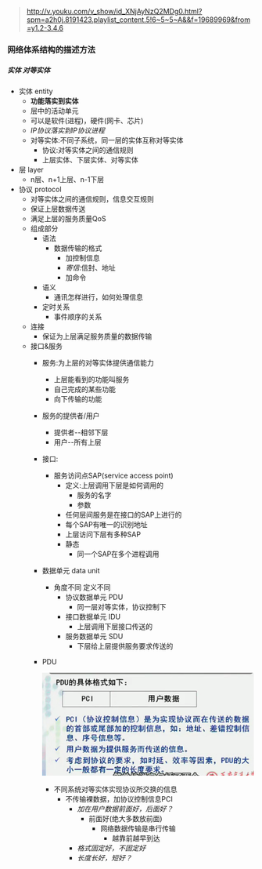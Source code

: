 >http://v.youku.com/v_show/id_XNjAyNzQ2MDg0.html?spm=a2h0j.8191423.playlist_content.5!6~5~5~A&&f=19689969&from=y1.2-3.4.6

### 网络体系结构的描述方法

##### 实体 对等实体
- 实体 entity
  - **功能落实到实体**
  - 层中的活动单元
  - 可以是软件(进程)，硬件(网卡、芯片)
  - *IP协议落实到IP协议进程*
  - 对等实体:不同子系统，同一层的实体互称对等实体
    - 协议:对等实体之间的通信规则
    - 上层实体、下层实体、对等实体
- 层 layer
  - n层、n+1上层、n-1下层
- 协议 protocol
  - 对等实体之间的通信规则，信息交互规则
  - 保证上层数据传送
  - 满足上层的服务质量QoS
  - 组成部分
    - 语法
      - 数据传输的格式
        - 加控制信息
        - *寄信*:信封、地址
        - 加命令
    - 语义
      - 通讯怎样进行，如何处理信息
    - 定时关系
      - 事件顺序的关系
  - 连接
    - 保证为上层满足服务质量的数据传输
  - 接口&服务
    - 服务:为上层的对等实体提供通信能力
      - 上层能看到的功能叫服务
      - 自己完成的某些功能
      - 向下传输的功能
    - 服务的提供者/用户
      - 提供者--相邻下层
      - 用户--所有上层
    - 接口:
      - 服务访问点SAP(service access point)
        - 定义:上层调用下层是如何调用的
          - 服务的名字
          - 参数
        - 任何层间服务是在接口的SAP上进行的
        - 每个SAP有唯一的识别地址
        - 上层访问下层有多种SAP
        - 静态
          - 同一个SAP在多个进程调用
    - 数据单元 data unit
      - 角度不同 定义不同
        - 协议数据单元 PDU
          - 同一层对等实体，协议控制下
        - 接口数据单元 IDU
          - 上层调用下层接口传送的
        - 服务数据单元 SDU
          - 下层给上层提供服务要求传送的
    - PDU

      ![](assets/markdown-img-paste-20170806225442461.png)

      - 不同系统对等实体实现协议所交换的信息
        - 不传输裸数据，加协议控制信息PCI
          - *加在用户数据前面好，后面好？*
            - 前面好(绝大多数放前面)
              - 网络数据传输是串行传输
                - 越靠前越早到达
          - *格式固定好，不固定好*
          - *长度长好，短好？*

